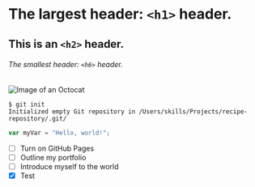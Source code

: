 # The largest header: `<h1>` header. 

## This is an `<h2>` header.

###### The smallest header: `<h6>` header.

![Image of an Octocat](https://cameronmcefee.com/img/work/the-octocat/original.jpg)


```
$ git init
Initialized empty Git repository in /Users/skills/Projects/recipe-repository/.git/
```

``` javascript
var myVar = "Hello, world!";
```


- [ ] Turn on GitHub Pages
- [ ] Outline my portfolio
- [ ] Introduce myself to the world
- [x] Test
